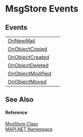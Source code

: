 # MsgStore Events




## Events
<table>
<tr>
<td><a href="c332da87-a3a5-6bb1-1c68-18d32a913678.md">OnNewMail</a></td>
<td> </td></tr>
<tr>
<td><a href="d2f29d0c-20ea-14a2-172b-aa6e282fbdf8.md">OnObjectCopied</a></td>
<td> </td></tr>
<tr>
<td><a href="a506790f-9ea4-91b7-f20a-7d2b0b737c43.md">OnObjectCreated</a></td>
<td> </td></tr>
<tr>
<td><a href="e1ba6412-effb-023a-2869-86869c576e81.md">OnObjectDeleted</a></td>
<td> </td></tr>
<tr>
<td><a href="dbb41000-df60-5d54-f195-fca848b88e2a.md">OnObjectModified</a></td>
<td> </td></tr>
<tr>
<td><a href="a3da5d56-31b4-4406-deef-ccd5bcba5282.md">OnObjectMoved</a></td>
<td> </td></tr>
</table>

## See Also


#### Reference
<a href="6f2a2863-4894-51bc-e286-04b5a90167ef.md">MsgStore Class</a>  
<a href="5bef4637-66f8-16d4-e5f4-4d0da57a1538.md">MAPI.NET Namespace</a>  
